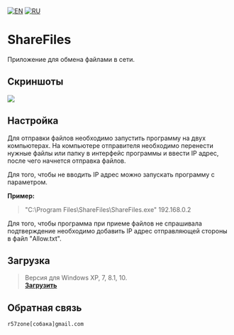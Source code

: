 [![EN](https://user-images.githubusercontent.com/9499881/33184537-7be87e86-d096-11e7-89bb-f3286f752bc6.png)](https://github.com/r57zone/ShareFiles/blob/master/README.md)
[![RU](https://user-images.githubusercontent.com/9499881/27683795-5b0fbac6-5cd8-11e7-929c-057833e01fb1.png)](https://github.com/r57zone/ShareFiles/blob/master/README.RU.md) 
# ShareFiles
Приложение для обмена файлами в сети.

## Скриншоты
![](https://user-images.githubusercontent.com/9499881/71770279-521aef80-2f44-11ea-84a7-fef649cb3207.PNG)

## Настройка
Для отправки файлов необходимо запустить программу на двух компьютерах. На компьютере отправителя необходимо перенести нужные файлы или папку в интерфейс программы и ввести IP адрес, после чего начнется отправка файлов.


Для того, чтобы не вводить IP адрес можно запускать программу с параметром.


**Пример:**
>"C:\Program Files\ShareFiles\ShareFiles.exe" 192.168.0.2

Для того, чтобы программа при приеме файлов не спрашивала подтверждение необходимо добавить IP адрес отправляющей стороны в файл "Allow.txt".

## Загрузка
>Версия для Windows XP, 7, 8.1, 10.<br>
**[Загрузить](https://github.com/r57zone/ShareFiles/releases)**

## Обратная связь
`r57zone[собака]gmail.com`